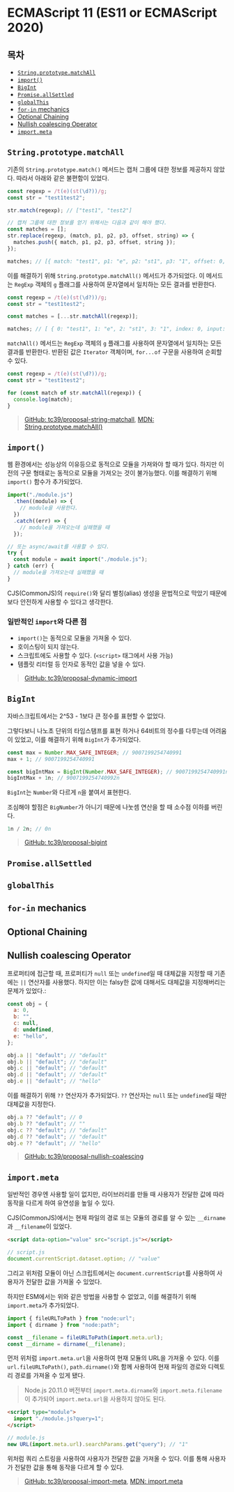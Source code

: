 # ECMAScript 11 (ES11 or ECMAScript 2020)

## 목차

- [`String.prototype.matchAll`](#stringprototypematchall)
- [`import()`](#import)
- [`BigInt`](#bigint)
- [`Promise.allSettled`](#promiseallsettled)
- [`globalThis`](#globalthis)
- [`for-in` mechanics](#for-in-mechanics)
- [Optional Chaining](#optional-chaining)
- [Nullish coalescing Operator](#nullish-coalescing-operator)
- [`import.meta`](#importmeta)

## `String.prototype.matchAll`

기존의 `String.prototype.match()` 메서드는 캡처 그룹에 대한 정보를 제공하지 않았다. 따라서 아래와 같은 불편함이 있었다.

```javascript
const regexp = /t(e)(st(\d?))/g;
const str = "test1test2";

str.match(regexp); // ["test1", "test2"]

// 캡처 그룹에 대한 정보를 얻기 위해서는 다음과 같이 해야 했다.
const matches = [];
str.replace(regexp, (match, p1, p2, p3, offset, string) => {
  matches.push({ match, p1, p2, p3, offset, string });
});

matches; // [{ match: "test1", p1: "e", p2: "st1", p3: "1", offset: 0, string: "test1test2" }, { match: "test2", p1: "e", p2: "st2", p3: "2", offset: 5, string: "test1test2" }]
```

이를 해결하기 위해 `String.prototype.matchAll()` 메서드가 추가되었다. 이 메서드는 `RegExp` 객체의 `g` 플래그를 사용하여 문자열에서 일치하는 모든 결과를 반환한다.

```javascript
const regexp = /t(e)(st(\d?))/g;
const str = "test1test2";

const matches = [...str.matchAll(regexp)];

matches; // [ { 0: "test1", 1: "e", 2: "st1", 3: "1", index: 0, input: "test1test2" }, { 0: "test2", 1: "e", 2: "st2", 3: "2", index: 5, input: "test1test2" } ]
```

`matchAll()` 메서드는 `RegExp` 객체의 `g` 플래그를 사용하여 문자열에서 일치하는 모든 결과를 반환한다. 반환된 값은 `Iterator` 객체이며, `for...of` 구문을 사용하여 순회할 수 있다.

```javascript
const regexp = /t(e)(st(\d?))/g;
const str = "test1test2";

for (const match of str.matchAll(regexp)) {
  console.log(match);
}
```

> [GitHub: tc39/proposal-string-matchall](https://github.com/tc39/proposal-string-matchall), [MDN: String.prototype.matchAll()](https://developer.mozilla.org/en-US/docs/Web/JavaScript/Reference/Global_Objects/String/matchAll)

## `import()`

웹 환경에서는 성능상의 이유등으로 동적으로 모듈을 가져와야 할 때가 있다. 하지만 이전의 구문 형태로는 동적으로 모듈을 가져오는 것이 불가능했다. 이를 해결하기 위해 `import()` 함수가 추가되었다.

```javascript
import("./module.js")
  .then((module) => {
    // module을 사용한다.
  })
  .catch((err) => {
    // module을 가져오는데 실패했을 때
  });

// 또는 async/await를 사용할 수 있다.
try {
  const module = await import("./module.js");
} catch (err) {
  // module을 가져오는데 실패했을 때
}
```

CJS(CommonJS)의 `require()`와 달리 별칭(alias) 생성을 문법적으로 막았기 때문에 보다 안전하게 사용할 수 있다고 생각한다.

### 일반적인 `import`와 다른 점

- `import()`는 동적으로 모듈을 가져올 수 있다.
- 호이스팅이 되지 않는다.
- 스크립트에도 사용할 수 있다. (`<script>` 태그에서 사용 가능)
- 템플릿 리터럴 등 인자로 동적인 값을 넣을 수 있다.

> [GitHub: tc39/proposal-dynamic-import](https://github.com/tc39/proposal-dynamic-import)

## `BigInt`

자바스크립트에서는 2^53 - 1보다 큰 정수를 표현할 수 없었다.

그렇다보니 나노초 단위의 타임스탬프를 표현 하거나 64비트의 정수를 다루는데 어려움이 있었고, 이를 해결하기 위해 `BigInt`가 추가되었다.

```javascript
const max = Number.MAX_SAFE_INTEGER; // 9007199254740991
max + 1; // 9007199254740991

const bigIntMax = BigInt(Number.MAX_SAFE_INTEGER); // 9007199254740991n
bigIntMax + 1n; // 9007199254740992n
```

`BigInt`는 `Number`와 다르게 `n`을 붙여서 표현한다.

조심해야 할점은 `BigNumber`가 아니기 때문에 나눗셈 연산을 할 때 소수점 이하를 버린다.

```JavaScript
1n / 2n; // 0n
```

> [GitHub: tc39/proposal-bigint](https://github.com/tc39/proposal-bigint?tab=readme-ov-file)

## `Promise.allSettled`

## `globalThis`

## `for-in` mechanics

## Optional Chaining

## Nullish coalescing Operator

프로퍼티에 접근할 때, 프로퍼티가 `null` 또는 `undefined`일 때 대체값을 지정할 때 기존에는 `||` 연산자를 사용했다. 하지만 이는 falsy한 값에 대해서도 대체값을 지정해버리는 문제가 있었다.:

```javascript
const obj = {
  a: 0,
  b: "",
  c: null,
  d: undefined,
  e: "hello",
};

obj.a || "default"; // "default"
obj.b || "default"; // "default"
obj.c || "default"; // "default"
obj.d || "default"; // "default"
obj.e || "default"; // "hello"
```

이를 해결하기 위해 `??` 연산자가 추가되었다. `??` 연산자는 `null` 또는 `undefined`일 때만 대체값을 지정한다.

```javascript
obj.a ?? "default"; // 0
obj.b ?? "default"; // ""
obj.c ?? "default"; // "default"
obj.d ?? "default"; // "default"
obj.e ?? "default"; // "hello"
```

> [GitHub: tc39/proposal-nullish-coalescing](https://github.com/tc39/proposal-nullish-coalescing)

## `import.meta`

일반적인 경우엔 사용할 일이 없지만, 라이브러리를 만들 때 사용자가 전달한 값에 따라 동작을 다르게 하여 유연성을 높일 수 있다.

CJS(CommonJS)에서는 현재 파일의 경로 또는 모듈의 경로를 알 수 있는 `__dirname`과 `__filename`이 있었다.

```html
<script data-option="value" src="script.js"></script>
```

```javascript
// script.js
document.currentScript.dataset.option; // "value"
```

그리고 위처럼 모듈이 아닌 스크립트에서는 `document.currentScript`를 사용하여 사용자가 전달한 값을 가져올 수 있었다.

하지만 ESM에서는 위와 같은 방법을 사용할 수 없었고, 이를 해결하기 위해 `import.meta`가 추가되었다.

```javascript
import { fileURLToPath } from "node:url";
import { dirname } from "node:path";

const __filename = fileURLToPath(import.meta.url);
const __dirname = dirname(__filename);
```

먼저 위처럼 `import.meta.url`을 사용하여 현재 모듈의 URL을 가져올 수 있다. 이를 `url.fileURLToPath()`, `path.dirname()`와 함께 사용하여 현재 파일의 경로와 디렉토리 경로를 가져올 수 있게 됐다.

> Node.js 20.11.0 버전부터 `import.meta.dirname`와 `import.meta.filename`이 추가되어 `import.meta.url`을 사용하지 않아도 된다.

```html
<script type="module">
  import "./module.js?query=1";
</script>
```

```javascript
// module.js
new URL(import.meta.url).searchParams.get("query"); // "1"
```

위처럼 쿼리 스트링을 사용하여 사용자가 전달한 값을 가져올 수 있다. 이를 통해 사용자가 전달한 값을 통해 동작을 다르게 할 수 있다.

> [GitHub: tc39/proposal-import-meta](https://github.com/tc39/proposal-import-meta), [MDN: import.meta](https://developer.mozilla.org/en-US/docs/Web/JavaScript/Reference/Statements/import.meta)
